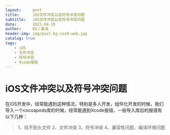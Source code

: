 ```yaml
---
layout:     post
title:      iOS文件冲突以及符号冲突问题
subtitle:   iOS文件冲突以及符号冲突问题
date:       2021-04-19
author:     KG丿夏沫
header-img: img/post-bg-ios9-web.jpg
catalog: true
tags:
    - iOS
    - 文件冲突
    - 符号冲突
    - Xcode报错
---
```


# iOS文件冲突以及符号冲突问题

在iOS开发中，经常能遇到这种情况，特别是多人开发，组件化开发的时候，我们导入一个cocoapods库的时候，经常能遇到Xcode报错，一般导入库后的报错有以下几种：
> 1、找不到头文件
> 2、文件冲突
> 3、符号冲突
> 4、兼容性问题、编译环境问题
